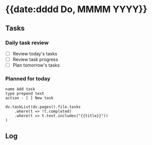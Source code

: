 # {{date:dddd Do, MMMM YYYY}}

## Tasks

### Daily task review
- [ ] Review today's tasks
- [ ] Review task progress
- [ ] Plan tomorrow's tasks

### Planned for today
```button
name Add task
type prepend text
action - [ ] New task
```

```dataviewjs
dv.taskList(dv.pages().file.tasks
	.where(t => !t.completed)
	.where(t => t.text.includes("{{title}}"))
)
```

## Log
